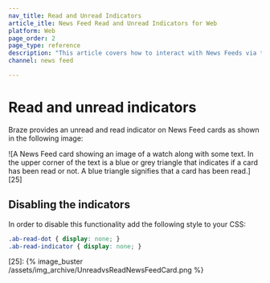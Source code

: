 ```yaml
---
nav_title: Read and Unread Indicators
article_itle: News Feed Read and Unread Indicators for Web
platform: Web
page_order: 2
page_type: reference
description: "This article covers how to interact with News Feeds via the Braze SDK."
channel: news feed

---
```


# Read and unread indicators

Braze provides an unread and read indicator on News Feed cards as shown in the following image:

![A News Feed card showing an image of a watch along with some text. In the upper corner of the text is a blue or grey triangle that indicates if a card has been read or not. A blue triangle signifies that a card has been read.][25]

## Disabling the indicators

In order to disable this functionality add the following style to your CSS:

``` css
.ab-read-dot { display: none; }
.ab-read-indicator { display: none; }
```

[25]: {% image_buster /assets/img_archive/UnreadvsReadNewsFeedCard.png %}

